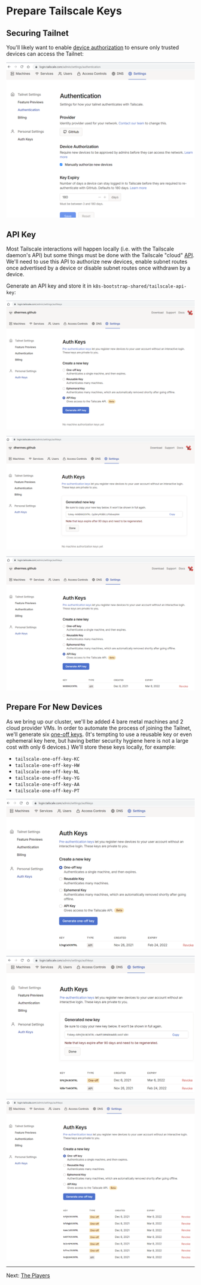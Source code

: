# Prepare Tailscale Keys

## Securing Tailnet

You'll likely want to enable [device authorization][1] to ensure only trusted
devices can access the Tailnet:

<p align="center">
  <img src="./_images/tailscale-require-device-authorization.png?raw=true" />
</p>

## API Key

Most Tailscale interactions will happen locally (i.e. with the Tailscale
daemon's API) but some things must be done with the Tailscale "cloud" [API][2].
We'll need to use this API to authorize new devices, enable subnet routes once
advertised by a device or disable subnet routes once withdrawn by a device.

Generate an API key and store it in `k8s-bootstrap-shared/tailscale-api-key`:

<p align="center">
  <img src="./_images/tailscale-new-api-key-01.png?raw=true" />
</p>

<p align="center">
  <img src="./_images/tailscale-new-api-key-02.png?raw=true" />
</p>

<p align="center">
  <img src="./_images/tailscale-new-api-key-03.png?raw=true" />
</p>

## Prepare For New Devices

As we bring up our cluster, we'll be added 4 bare metal machines and 2 cloud
provider VMs. In order to automate the process of joining the Tailnet, we'll
generate six [one-off keys][3]. (It's tempting to use a reusable key or even
ephemeral key here, but having better security hygiene here is not a large
cost with only 6 devices.) We'll store these keys locally, for example:

- `tailscale-one-off-key-KC`
- `tailscale-one-off-key-HW`
- `tailscale-one-off-key-NL`
- `tailscale-one-off-key-YG`
- `tailscale-one-off-key-AA`
- `tailscale-one-off-key-PT`

<p align="center">
  <img src="./_images/tailscale-create-new-key.png?raw=true" />
</p>

<p align="center">
  <img src="./_images/tailscale-new-one-off-key.png?raw=true" />
</p>

<p align="center">
  <img src="./_images/tailscale-prepared-one-off-keys.png?raw=true" />
</p>

----

Next: [The Players][4]

[1]: https://tailscale.com/kb/1099/device-authorization/
[2]: https://tailscale.com/kb/1101/api/
[3]: https://tailscale.com/kb/1085/auth-keys/
[4]: 03-the-players.md
